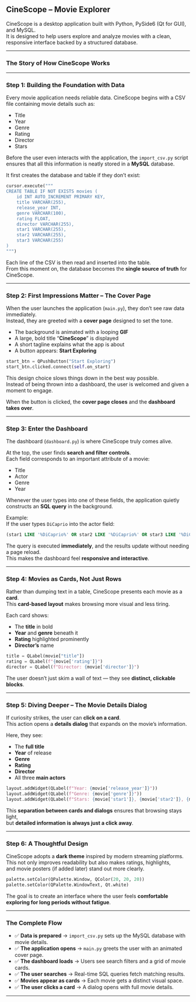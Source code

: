 ## **CineScope – Movie Explorer**

CineScope is a desktop application built with Python, PySide6 (Qt for GUI), and MySQL.  
It is designed to help users explore and analyze movies with a clean, responsive interface backed by a structured database.

---

### **The Story of How CineScope Works**

---

### **Step 1: Building the Foundation with Data**

Every movie application needs reliable data. CineScope begins with a CSV file containing movie details such as:

- Title  
- Year  
- Genre  
- Rating  
- Director  
- Stars  

Before the user even interacts with the application, the `import_csv.py` script ensures that all this information is neatly stored in a **MySQL** database.

It first creates the database and table if they don’t exist:

```python
cursor.execute("""
CREATE TABLE IF NOT EXISTS movies (
    id INT AUTO_INCREMENT PRIMARY KEY,
    title VARCHAR(255),
    release_year INT,
    genre VARCHAR(100),
    rating FLOAT,
    director VARCHAR(255),
    star1 VARCHAR(255),
    star2 VARCHAR(255),
    star3 VARCHAR(255)
)
""")
```

Each line of the CSV is then read and inserted into the table.  
From this moment on, the database becomes the **single source of truth** for CineScope.

---

### **Step 2: First Impressions Matter – The Cover Page**

When the user launches the application (`main.py`), they don’t see raw data immediately.  
Instead, they are greeted with a **cover page** designed to set the tone.

- The background is animated with a looping **GIF**  
- A large, bold title “**CineScope**” is displayed  
- A short tagline explains what the app is about  
- A button appears: **Start Exploring**

```python
start_btn = QPushButton("Start Exploring")
start_btn.clicked.connect(self.on_start)
```

This design choice slows things down in the best way possible.  
Instead of being thrown into a dashboard, the user is welcomed and given a moment to engage.

When the button is clicked, the **cover page closes** and the **dashboard takes over**.

---

### **Step 3: Enter the Dashboard**

The dashboard (`dashboard.py`) is where CineScope truly comes alive.

At the top, the user finds **search and filter controls**.  
Each field corresponds to an important attribute of a movie:

- Title  
- Actor  
- Genre  
- Year  

Whenever the user types into one of these fields, the application quietly constructs an **SQL query** in the background.

Example:  
If the user types `DiCaprio` into the actor field:

```sql
(star1 LIKE '%DiCaprio%' OR star2 LIKE '%DiCaprio%' OR star3 LIKE '%DiCaprio%')
```

The query is executed **immediately**, and the results update without needing a page reload.  
This makes the dashboard feel **responsive and interactive**.

---

### **Step 4: Movies as Cards, Not Just Rows**

Rather than dumping text in a table, CineScope presents each movie as a **card**.  
This **card-based layout** makes browsing more visual and less tiring.

Each card shows:

- The **title** in bold  
- **Year** and **genre** beneath it  
- **Rating** highlighted prominently  
- **Director’s** name

```python
title = QLabel(movie["title"])
rating = QLabel(f"{movie['rating']}")
director = QLabel(f"Director: {movie['director']}")
```

The user doesn’t just skim a wall of text — they see **distinct, clickable blocks**.

---

### **Step 5: Diving Deeper – The Movie Details Dialog**

If curiosity strikes, the user can **click on a card**.  
This action opens a **details dialog** that expands on the movie’s information.

Here, they see:

- The **full title**  
- **Year** of release  
- **Genre**  
- **Rating**  
- **Director**  
- All three **main actors**

```python
layout.addWidget(QLabel(f"Year: {movie['release_year']}"))
layout.addWidget(QLabel(f"Genre: {movie['genre']}"))
layout.addWidget(QLabel(f"Stars: {movie['star1']}, {movie['star2']}, {movie['star3']}"))
```

This **separation between cards and dialogs** ensures that browsing stays light,  
but **detailed information is always just a click away**.

---

### **Step 6: A Thoughtful Design**

CineScope adopts a **dark theme** inspired by modern streaming platforms.  
This not only improves readability but also makes ratings, highlights,  
and movie posters (if added later) stand out more clearly.

```python
palette.setColor(QPalette.Window, QColor(20, 20, 20))
palette.setColor(QPalette.WindowText, Qt.white)
```

The goal is to create an interface where the user feels **comfortable exploring for long periods without fatigue**.

---

### **The Complete Flow**

- ✅ **Data is prepared** → `import_csv.py` sets up the MySQL database with movie details.  
- ✅ **The application opens** → `main.py` greets the user with an animated cover page.  
- ✅ **The dashboard loads** → Users see search filters and a grid of movie cards.  
- ✅ **The user searches** → Real-time SQL queries fetch matching results.  
- ✅ **Movies appear as cards** → Each movie gets a distinct visual space.  
- ✅ **The user clicks a card** → A dialog opens with full movie details.

---

